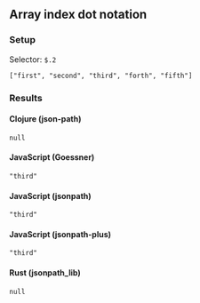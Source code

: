 ## Array index dot notation

### Setup
Selector: `$.2`

    ["first", "second", "third", "forth", "fifth"]

### Results
#### Clojure (json-path)

    null

#### JavaScript (Goessner)

    "third"

#### JavaScript (jsonpath)

    "third"

#### JavaScript (jsonpath-plus)

    "third"

#### Rust (jsonpath_lib)

    null

